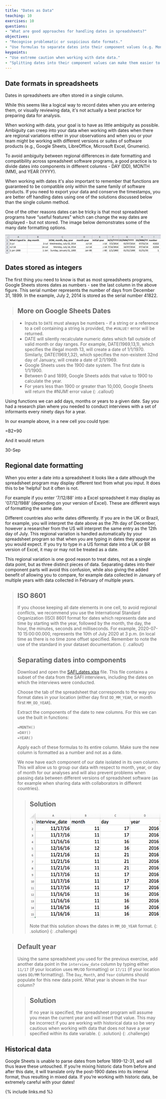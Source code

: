 ```yaml
---
title: "Dates as Data"
teaching: 10
exercises: 10
questions:
- "What are good approaches for handling dates in spreadsheets?"
objectives:
- "Recognise problematic or suspicious date formats."
- "Use formulas to separate dates into their component values (e.g. Month, Day, Year)."
keypoints:
- "Use extreme caution when working with date data."
- "Splitting dates into their component values can make them easier to handle."
---
```


## Date formats in spreadsheets

Dates in spreadsheets are often stored in a single column. 

While this seems like a logical way to record dates when you are entering them, or visually reviewing data, it's not actually a best practice for preparing data for analysis.

When working with data, your goal is to have as little ambiguity as possible. Ambiguity can creep into your data when working with dates when there are regional variations either in your observations and when you or your team might be working with different versions or suites of software products (e.g., Google Sheets, LibreOffice, Microsoft Excel, Gnumeric).

To avoid ambiguity between regional differences in date formatting and compatibility across spreadsheet software programs, a good practice is to divide dates into components in different columns - DAY (DD), MONTH (MM), and YEAR (YYYY). 

When working with dates it's also important to remember that functions are guaranteed to be compatible only within the same family of software products. If you need to export your data and conserve the timestamps, you are better off handling dates using one of the solutions discussed below than the single column method.

One of the other reasons dates can be tricky is that most spreadsheet programs have “useful features” which can change the way dates are displayed - but not stored. The image below demonstrates some of the many date formatting options. 

![Many formats, many ambiguities](../fig/excel_dates_1.jpg)

## Dates stored as integers

The first thing you need to know is that as most spreadsheets programs, Google Sheets stores dates as numbers - see the last column in the above figure. This serial number represents the number of days from December 31, 1899. In the example, July 2, 2014 is stored as the serial number 41822. 

> ## More on Google Sheets Dates

> - Inputs to `DATE` must always be numbers - if a string or a reference to a cell containing a string is provided, the `#VALUE!` error will be returned.
> - DATE will silently recalculate numeric dates which fall outside of valid month or day ranges. For example, DATE(1969,13,1), which specifies the illegal month 13, will create a date of 1/1/1970. Similarly, DATE(1969,1,32), which specifies the non-existent 32nd day of January, will create a date of 2/1/1969.
> - Google Sheets uses the 1900 date system. The first date is 1/1/1900.
> - Between 0 and 1899, Google Sheets adds that value to 1900 to calculate the year. 
> - For years less than 1900 or greater than 10,000, Google Sheets will return the #NUM! error value 
{: .callout}

Using functions we can  add days, months or years to a given date.
Say you had a research plan where you needed to conduct interviews with a
set of informants every ninety days for a year.

In our example above, in a new cell you could type:

=B2+90

And it would return

30-Sep


## Regional date formatting

When you enter a date into a spreadsheet it looks like a date although the spreadsheet program may
display different text from what you input. It does this to be 'helpful' but it often is not. 

For example if you enter '7/12/88' into a
Excel spreadsheet it may display as '07/12/1988' (depending on your version of Excel). These
are different ways of formatting the same date.

Different countries also write dates differently. If you are in the UK or Brazil, for example, you will interpret
the date above as the 7th day of December, however a researcher from the US will interpret the same entry as the 12th day of July. This regional variation is handled automatically by your
spreadsheet program so that when you are typing in dates they appear as you would expect. If you
try to type in a US format date into a UK or BR version of Excel, it may or may not be treated as a
date.

This regional variation is one good reason to treat dates, not as a single data point, but as
three distinct pieces of data. Separating dates into their component parts
will avoid this confusion, while also giving the added benefit of allowing you to compare, for
example data collected in January of multiple years with data collected in February of multiple years.

> ## ISO 8601
> If you choose keeping all date elements in one cell, to avoid regional conflicts, we recommend you use the International Standard Organization (ISO) 8601 format for dates which represents date and time by starting with the year, followed by the month, the day, the hour, the minutes, seconds and milliseconds. For example, 2020-07-10 15:00:00.000, represents the 10th of July 2020 at 3 p.m. (in local time as there is no time zone offset specified. Remember to note the use of the standard in your dataset documentation.
{: .callout}


> ## Separating dates into components
>
> Download and open the [SAFI_dates.xlsx](https://ndownloader.figshare.com/files/11502827) file. This file
> contains a subset of the data from the SAFI interviews, including the dates on which the
> interviews were conducted.
>
> Choose the tab of the spreadsheet that corresponds to the way you format dates in your
> location (either day first `DD_MM_YEAR`, or month first `MM_DD_YEAR`).
>
> Extract the components of the date to new columns. For this we
> can use the built in functions:
>
> `=MONTH()`    
> `=DAY()`  
> `=YEAR()`
>
> Apply each of these formulas to its entire column.
> Make sure the new column is formatted as a number and not as a date.
>
> We now have each component of our date isolated in its own column. This will allow us
> to group our data with respect to month, year, or day of month for our analyses and will
> also prevent problems when passing data between different versions of spreadsheet
> software (as for example when sharing data with collaborators in different countries).
>
> > ## Solution
> > ![dates exercise 1](../fig/solution_exercise_1_dates.png)
> >
> > Note that this solution shows the dates in `MM_DD_YEAR` format.
> {: .solution}
{: .challenge}


> ## Default year
>
> Using the same spreadsheet you used for the previous exercise, add another data point
> in the `interview_date` column by typing either `11/17` (if your location uses `MM/DD` formatting)
> or `17/11` (if your location uses `DD/MM` formatting). The `Day`, `Month`, and `Year` columns
> should populate for this new data point. What year is shown in the `Year` column?
>
> > ## Solution
> > If no year is specified, the spreadsheet program will assume you mean the current year
> > and will insert that value. This may be incorrect if you are working with historical data so
> > be very cautious when working with data that does not have a year specified within its date
> > variable.
> {: .solution}
{: .challenge}

## Historical data
Google Sheets is unable to parse dates from before 1899-12-31, and will thus leave these untouched.  If you’re mixing historic data
from before and after this date, it will translate only the post-1900 dates into its internal format, thus resulting in mixed data. If you’re working with historic data, be extremely careful with your dates!

{% include links.md %}
